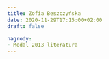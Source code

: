 ```yaml
---
title: Zofia Beszczyńska
date: 2020-11-29T17:15:00+02:00
draft: false

nagrody:
- Medal 2013 literatura
---
```

